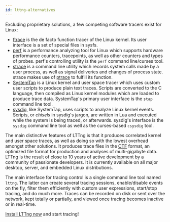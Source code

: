 ```yaml
---
id: lttng-alternatives
---
```


Excluding proprietary solutions, a few competing software tracers
exist for Linux:

  * <a href="https://www.kernel.org/doc/Documentation/trace/ftrace.txt" class="ext">ftrace</a>
    is the de facto function tracer of the Linux kernel. Its user
    interface is a set of special files in sysfs.
  * <a href="https://perf.wiki.kernel.org/" class="ext">perf</a> is
    a performance analyzing tool for Linux which supports hardware
    performance counters, tracepoints, as well as other counters and
    types of probes. perf's controlling utility is the `perf` command
    line/curses tool.
  * <a href="http://linux.die.net/man/1/strace" class="ext">strace</a>
    is a command line utility which records system calls made by a
    user process, as well as signal deliveries and changes of process
    state. strace makes use of
    <a href="https://en.wikipedia.org/wiki/Ptrace" class="ext">ptrace</a>
    to fulfill its function.
  * <a href="https://sourceware.org/systemtap/" class="ext">SystemTap</a>
    is a Linux kernel and user space tracer which uses custom user scripts
    to produce plain text traces. Scripts are converted to the C language,
    then compiled as Linux kernel modules which are loaded to produce
    trace data. SystemTap's primary user interface is the `stap`
    command line tool.
  * <a href="http://www.sysdig.org/" class="ext">sysdig</a>, like
    SystemTap, uses scripts to analyze Linux kernel events. Scripts,
    or _chisels_ in sysdig's jargon, are written in Lua and executed
    while the system is being traced, or afterwards. sysdig's interface
    is the `sysdig` command line tool as well as the curses-based
    `csysdig` tool.

The main distinctive features of LTTng is that it produces correlated
kernel and user space traces, as well as doing so with the lowest
overhead amongst other solutions. It produces trace files in the
<a href="http://diamon.org/ctf" class="ext"><abbr title="Common Trace Format">CTF</abbr></a>
format, an optimized file format for production and analyses of
multi-gigabyte data. LTTng is the result of close to 10 years of
active development by a community of passionate developers. It is
currently available on all major desktop, server, and embedded Linux
distributions.

The main interface for tracing control is a single command line tool
named `lttng`. The latter can create several tracing sessions,
enable/disable events on the fly, filter them efficiently with custom
user expressions, start/stop tracing, and do much more. Traces can be
recorded on disk or sent over the network, kept totally or partially,
and viewed once tracing becomes inactive or in real-time.

[Install LTTng now](#doc-installing-lttng) and start tracing!
